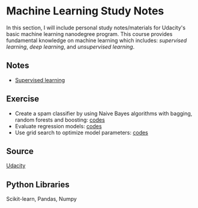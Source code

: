 # Machine Learning Study Notes
In this section, I will include personal study notes/materials for Udacity's basic machine learning nanodegree program.  This course provides fundamental knowledge on machine learning which includes: *supervised learning*, *deep learning*, and *unsupervised learning*.

## Notes
- [Supervised learning](https://github.com/sclkan/ML-Study-Notes/blob/master/supervised_learning_notes.ipynb)

## Exercise
- Create a spam classifier by using Naive Bayes algorithms with bagging, random forests and boosting: [codes](https://github.com/sclkan/ML-Study-Notes/blob/master/Spam_Classifier_Naive_Bayes.ipynb)
- Evaluate regression models: [codes](https://github.com/sclkan/ML-Study-Notes/blob/master/Boston_Housing_Regression.ipynb)
- Use grid search to optimize model parameters: [codes](https://github.com/sclkan/ML-Study-Notes/blob/master/Diabetes_Case_Study.ipynb)

## Source
[Udacity](https://www.udacity.com/course/intro-to-machine-learning-with-tensorflow-nanodegree--nd230)

## Python Libraries
Scikit-learn, Pandas, Numpy
